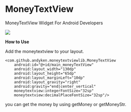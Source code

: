 # MoneyTextView

MoneyTextView Widget For Android Developers

<img src="https://github.com/andyken/MoneyTextView/blob/master/sample/sample1.gif"/>

<b>How to Use</b>


Add the moneytextview to your layout.

    <com.github.andyken.moneytextviewlib.MoneyTextView
        android:id="@+id/main_moneyTextView"
        android:layout_width="130dp"
        android:layout_height="65dp"
        android:layout_marginLeft="10dp"
        android:layout_gravity="right"
        android:gravity="end|center_vertical"
        moneytextview:integerFontSize="32sp"
        moneytextview:decimalPlaceFontSize="32sp"/>


you can get the money by using getMoney or getMoneyStr.
